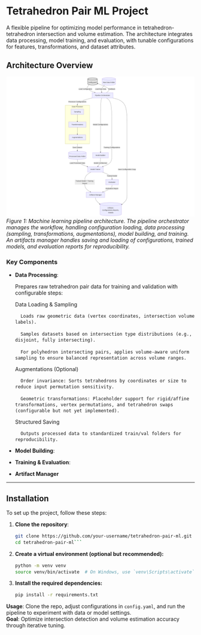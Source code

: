 # Tetrahedron Pair ML Project

A flexible pipeline for optimizing model performance in tetrahedron-tetrahedron intersection and volume estimation. The architecture integrates data processing, model training, and evaluation, with tunable configurations for features, transformations, and dataset attributes.

## Architecture Overview

![Pipeline Architecture](resources/architecture.png)  
*Figure 1: Machine learning pipeline architecture. The pipeline orchestrator manages the workflow, handling configuration loading, data processing (sampling, transformations, augmentations), model building, and training. An artifacts manager handles saving and loading of configurations, trained models, and evaluation reports for reproducibility.*

### Key Components


- **Data Processing**:  

  Prepares raw tetrahedron pair data for training and validation with configurable steps:

    Data Loading & Sampling

        Loads raw geometric data (vertex coordinates, intersection volume labels).

        Samples datasets based on intersection type distributions (e.g., disjoint, fully intersecting).

        For polyhedron intersecting pairs, applies volume-aware uniform sampling to ensure balanced representation across volume ranges.

    Augmentations (Optional)

        Order invariance: Sorts tetrahedrons by coordinates or size to reduce input permutation sensitivity.

        Geometric transformations: Placeholder support for rigid/affine transformations, vertex permutations, and tetrahedron swaps (configurable but not yet implemented).

    Structured Saving

        Outputs processed data to standardized train/val folders for reproducibility.

- **Model Building**:  
  
- **Training & Evaluation**:  
  
- **Artifact Manager**

---

## Installation

To set up the project, follow these steps:

1. **Clone the repository**:
   ```bash
   git clone https://github.com/your-username/tetrahedron-pair-ml.git
   cd tetrahedron-pair-ml```

2. **Create a virtual environment (optional but recommended):**
    ```bash
    python -m venv venv
    source venv/bin/activate  # On Windows, use `venv\Scripts\activate` 
    ```

3. **Install the required dependencies:**
    ```bash
    pip install -r requirements.txt
    ```

**Usage**: Clone the repo, adjust configurations in `config.yaml`, and run the pipeline to experiment with data or model settings.  
**Goal**: Optimize intersection detection and volume estimation accuracy through iterative tuning.